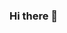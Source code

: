 ### Hi there 👋

<!--
**sultan254/sultan254** is a ✨ _special_ ✨ repository because its `README.md` (this file) appears on your GitHub profile.


### Hi 👋
A dynamic web developer and passionate learner who is comfortable speaking to clients as well as fellow developers. Eager to ride cutting-edge technologies, alongside building long lasting applications and scallable websites .
Looking for opportunities and collabaration in projects related to Mern Stack .
- 🔭 I’m currently working on my blog website (also, I am brushing up my Javascript skills regularly).
- 🌱 I’m currently learning React.
- 🤝 I’m looking to collaborate Mern Stack projects. 

[![Anurag's github stats](https://github-readme-stats.vercel.app/api?username=sultan254&show_icons=true&theme=radical)](https://github.com/anuraghazra/github-readme-stats)


[<img src="https://img.shields.io/badge/twitter-%231DA1F2.svg?&style=for-the-badge&logo=twitter&logoColor=white" />](https://twitter.com/RealAbu3/) [<img src="https://img.shields.io/badge/linkedin-%230077B5.svg?&style=for-the-badge&logo=linkedin&logoColor=white" />](https://www.linkedin.com/in/abubakarali254/) [<img src = "https://img.shields.io/badge/instagram-%23E4405F.svg?&style=for-the-badge&logo=instagram&logoColor=white">](https://www.instagram.com/sultan_geek/?hl=en/) [<img src = "https://img.shields.io/badge/facebook-%231877F2.svg?&style=for-the-badge&logo=facebook&logoColor=white">](https://www.facebook.com/profile.php?id=100009624636916/)
